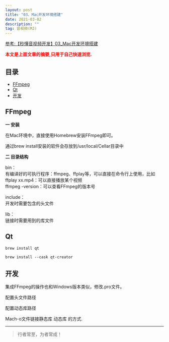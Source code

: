 ```yaml
---
layout: post
title: "03、Mac开发环境搭建"
date: 2021-03-02
description: ""
tag: 音视频(MJ)
---
```



[参考:【秒懂音视频开发】03_Mac开发环境搭建](https://www.cnblogs.com/mjios/p/14466420.html)

<span style="font-weight:bold;color:red;">本文是上面文章的摘要,只用于自己快速浏览.</span>


## 目录

* [FFmpeg](#content1)
* [Qt](#content2)
* [开发](#content3)





<!-- ************************************************ -->
## <a id="content1"></a>FFmpeg

**一 安装**

在Mac环境中，直接使用Homebrew安装FFmpeg即可。

通过brew install安装的软件会存放到/usr/local/Cellar目录中

**二 目录结构**

bin：     
有编译好的可执行程序：ffmpeg、ffplay等，可以直接在命令行上使用，比如       
ffplay xx.mp4：可以直接播放某个视频      
ffmpeg -version：可以查看FFmpeg的版本号    
    
include：       
开发时需要包含的头文件       

lib：      
链接时需要用到的库文件       

<!-- ************************************************ -->
## <a id="content2"></a>Qt

     
```
brew install qt
```

```
brew install --cask qt-creator
```


<!-- ************************************************ -->
## <a id="content3"></a>开发

集成FFmpeg的操作也和Windows版本类似，修改.pro文件。

配置头文件路径

配置动态库路径

Mach-o文件链接静态库 动态库 的方式.


----------
>  行者常至，为者常成！



